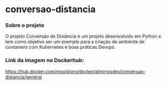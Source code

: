 # conversao-distancia

### Sobre o projeto
O projeto Conversão de Distância é um projeto desenvolvido em Python e tem como objetivo ser um exemplo para a criação de ambiente de containers com Kubernetes e boas práticas Devops.

### Link da imagem no Dockerhub: 
https://hub.docker.com/repository/docker/almirrpsdev/conversao-distancia/general
